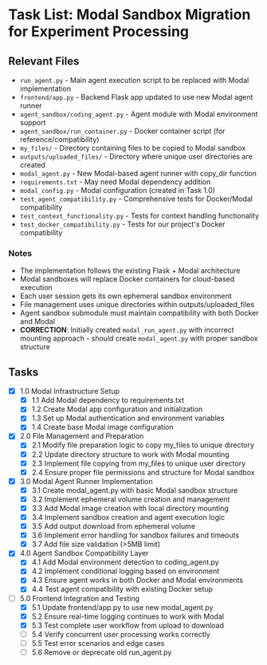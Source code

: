 # Task List: Modal Sandbox Migration for Experiment Processing

## Relevant Files

- `run_agent.py` - Main agent execution script to be replaced with Modal implementation
- `frontend/app.py` - Backend Flask app updated to use new Modal agent runner
- `agent_sandbox/coding_agent.py` - Agent module with Modal environment support
- `agent_sandbox/run_container.py` - Docker container script (for reference/compatibility)
- `my_files/` - Directory containing files to be copied to Modal sandbox
- `outputs/uploaded_files/` - Directory where unique user directories are created
- `modal_agent.py` - New Modal-based agent runner with copy_dir function
- `requirements.txt` - May need Modal dependency addition
- `modal_config.py` - Modal configuration (created in Task 1.0)
- `test_agent_compatibility.py` - Comprehensive tests for Docker/Modal compatibility
- `test_context_functionality.py` - Tests for context handling functionality
- `test_docker_compatibility.py` - Tests for our project's Docker compatibility

### Notes

- The implementation follows the existing Flask + Modal architecture
- Modal sandboxes will replace Docker containers for cloud-based execution
- Each user session gets its own ephemeral sandbox environment
- File management uses unique directories within outputs/uploaded_files
- Agent sandbox submodule must maintain compatibility with both Docker and Modal
- **CORRECTION**: Initially created `modal_run_agent.py` with incorrect mounting approach - should create `modal_agent.py` with proper sandbox structure

## Tasks

- [x] 1.0 Modal Infrastructure Setup
  - [x] 1.1 Add Modal dependency to requirements.txt
  - [x] 1.2 Create Modal app configuration and initialization
  - [x] 1.3 Set up Modal authentication and environment variables
  - [x] 1.4 Create base Modal image configuration
- [x] 2.0 File Management and Preparation
  - [x] 2.1 Modify file preparation logic to copy my_files to unique directory
  - [x] 2.2 Update directory structure to work with Modal mounting
  - [x] 2.3 Implement file copying from my_files to unique user directory
  - [x] 2.4 Ensure proper file permissions and structure for Modal sandbox
- [x] 3.0 Modal Agent Runner Implementation
  - [x] 3.1 Create modal_agent.py with basic Modal sandbox structure
  - [x] 3.2 Implement ephemeral volume creation and management
  - [x] 3.3 Add Modal image creation with local directory mounting
  - [x] 3.4 Implement sandbox creation and agent execution logic
  - [x] 3.5 Add output download from ephemeral volume
  - [x] 3.6 Implement error handling for sandbox failures and timeouts
  - [x] 3.7 Add file size validation (>5MB limit)
- [x] 4.0 Agent Sandbox Compatibility Layer
  - [x] 4.1 Add Modal environment detection to coding_agent.py
  - [x] 4.2 Implement conditional logging based on environment
  - [x] 4.3 Ensure agent works in both Docker and Modal environments
  - [x] 4.4 Test agent compatibility with existing Docker setup
- [ ] 5.0 Frontend Integration and Testing
  - [x] 5.1 Update frontend/app.py to use new modal_agent.py
  - [x] 5.2 Ensure real-time logging continues to work with Modal
  - [x] 5.3 Test complete user workflow from upload to download
  - [ ] 5.4 Verify concurrent user processing works correctly
  - [ ] 5.5 Test error scenarios and edge cases
  - [ ] 5.6 Remove or deprecate old run_agent.py 
